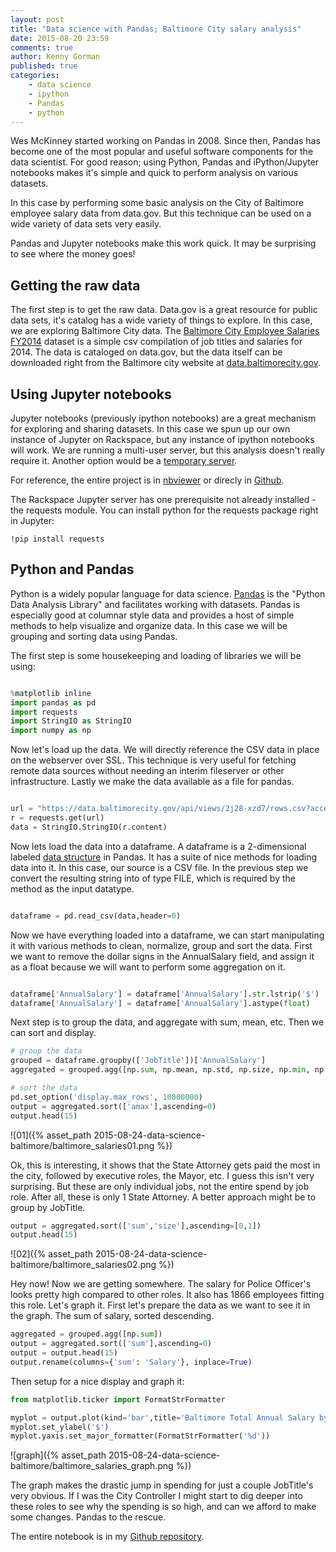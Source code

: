 ```yaml
---
layout: post
title: "Data science with Pandas; Baltimore City salary analysis"
date: 2015-08-20 23:59
comments: true
author: Kenny Gorman
published: true
categories:
    - data science
    - ipython
    - Pandas
    - python
---
```


Wes McKinney started working on Pandas in 2008. Since then, Pandas has become one of the most popular and useful software components for the data scientist. For good reason; using Python, Pandas and iPython/Jupyter notebooks makes it's simple and quick to perform analysis on various datasets.

In this case by performing some basic analysis on the City of Baltimore employee salary data from data.gov. But this technique can be used on a wide variety of data sets very easily.

Pandas and Jupyter notebooks make this work quick. It may be surprising to see where the money goes!

<!-- more -->

## Getting the raw data

The first step is to get the raw data. Data.gov is a great resource for public data sets, it's catalog has a wide variety of things to explore. In this case, we are exploring Baltimore City data. The [Baltimore City Employee Salaries FY2014](http://catalog.data.gov/dataset/baltimore-city-employee-salaries-fy2014-5924b) dataset is a simple csv compilation of job titles and salaries for 2014. The data is cataloged on data.gov, but the data itself can be downloaded right from the Baltimore city website at [data.baltimorecity.gov](https://data.baltimorecity.gov/api/views/2j28-xzd7/rows.csv?accessType=DOWNLOAD).

## Using Jupyter notebooks

Jupyter notebooks (previously ipython notebooks) are a great mechanism for exploring and sharing datasets.
In this case we spun up our own instance of Jupyter on Rackspace, but any instance of ipython notebooks will work. We are running a multi-user server, but this analysis doesn't really require it. Another option would be a [temporary server](https://lambdaops.com/ipythonjupyter-tmpnb-debuts/).

For reference, the entire project is in [nbviewer](http://nbviewer.ipython.org/github/kgorman/notebooks/blob/master/Baltimore_Salaries.ipynb) or direcly in [Github](https://github.com/kgorman/notebooks/blob/master/Baltimore_Salaries.ipynb).

The Rackspace Jupyter server has one prerequisite not already installed - the requests module. You can install python for the requests package right in Jupyter:

```
!pip install requests
```

## Python and Pandas

Python is a widely popular language for data science. [Pandas](http://pandas.pydata.org) is the "Python Data Analysis Library" and facilitates working with datasets. Pandas is especially good at columnar style data and provides a host of simple methods to help visualize and organize data. In this case we will be grouping and sorting data using Pandas.

The first step is some housekeeping and loading of libraries we will be using:

```python

%matplotlib inline
import pandas as pd
import requests
import StringIO as StringIO
import numpy as np

```

Now let's load up the data. We will directly reference the CSV data in place on the webserver over SSL. This technique is very useful for fetching remote data sources without needing an interim fileserver or other infrastructure. Lastly we make the data available as a file for pandas.

```python

url = "https://data.baltimorecity.gov/api/views/2j28-xzd7/rows.csv?accessType=DOWNLOAD"
r = requests.get(url)
data = StringIO.StringIO(r.content)

```

Now lets load the data into a dataframe. A dataframe is a 2-dimensional labeled [data structure]((http://pandas.pydata.org/pandas-docs/version/0.16.1/dsintro.html#dataframe)) in Pandas. It has a suite of nice methods for loading data into it. In this case, our source is a CSV file. In the previous step we convert the resulting string into of type FILE, which is required by the method as the input datatype.

```python

dataframe = pd.read_csv(data,header=0)

```
Now we have everything loaded into a dataframe, we can start manipulating it with various methods to clean, normalize, group and sort the data. First we want to remove the dollar signs in the AnnualSalary field, and assign it as a float because we will want to perform some aggregation on it.

```python

dataframe['AnnualSalary'] = dataframe['AnnualSalary'].str.lstrip('$')
dataframe['AnnualSalary'] = dataframe['AnnualSalary'].astype(float)

```

Next step is to group the data, and aggregate with sum, mean, etc. Then we can sort and display.

```python
# group the data
grouped = dataframe.groupby(['JobTitle'])['AnnualSalary']
aggregated = grouped.agg([np.sum, np.mean, np.std, np.size, np.min, np.max])

# sort the data
pd.set_option('display.max_rows', 10000000)
output = aggregated.sort(['amax'],ascending=0)
output.head(15)

```
![01]({% asset_path 2015-08-24-data-science-baltimore/baltimore_salaries01.png %})

Ok, this is interesting, it shows that the State Attorney gets paid the most in the city, followed by executive roles, the Mayor, etc. I guess this isn't very surprising. But these are only individual jobs, not the entire spend by job role. After all, these is only 1 State Attorney. A better approach might be to group by JobTitle.


```python
output = aggregated.sort(['sum','size'],ascending=[0,1])
output.head(15)
```

![02]({% asset_path 2015-08-24-data-science-baltimore/baltimore_salaries02.png %})

Hey now! Now we are getting somewhere. The salary for Police Officer's looks pretty high compared to other roles. It also has 1866 employees fitting this role. Let's graph it. First let's prepare the data as we want to see it in the graph. The sum of salary, sorted descending.

```python
aggregated = grouped.agg([np.sum])
output = aggregated.sort(['sum'],ascending=0)
output = output.head(15)
output.rename(columns={'sum': 'Salary'}, inplace=True)
```

Then setup for a nice display and graph it:

```python
from matplotlib.ticker import FormatStrFormatter

myplot = output.plot(kind='bar',title='Baltimore Total Annual Salary by Job Title - 2014')
myplot.set_ylabel('$')
myplot.yaxis.set_major_formatter(FormatStrFormatter('%d'))
```

![graph]({% asset_path 2015-08-24-data-science-baltimore/baltimore_salaries_graph.png %})

The graph makes the drastic jump in spending for just a couple JobTitle's very obvious. If I was the City Controller I might start to dig deeper into these roles to see why the spending is so high, and can we afford to make some changes. Pandas to the rescue.

The entire notebook is in my [Github repository](https://github.com/kgorman/notebooks/blob/master/Baltimore_Salaries.ipynb).
